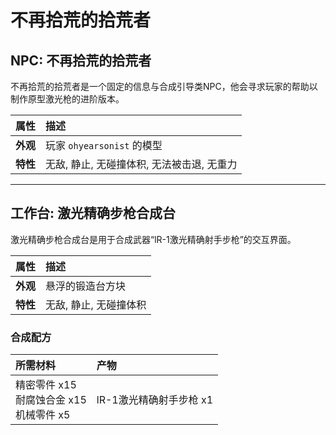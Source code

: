 # 不再拾荒的拾荒者

## NPC: 不再拾荒的拾荒者
不再拾荒的拾荒者是一个固定的信息与合成引导类NPC，他会寻求玩家的帮助以制作原型激光枪的进阶版本。

| 属性 | 描述 |
| :--- | :--- |
| **外观** | 玩家 `ohyearsonist` 的模型 |
| **特性** | 无敌, 静止, 无碰撞体积, 无法被击退, 无重力 |

---

## 工作台: 激光精确步枪合成台
激光精确步枪合成台是用于合成武器“lR-1激光精确射手步枪”的交互界面。

| 属性 | 描述 |
| :--- | :--- |
| **外观** | 悬浮的锻造台方块 |
| **特性** | 无敌, 静止, 无碰撞体积 |

### 合成配方

| 所需材料 | 产物 |
| :--- | :--- |
| 精密零件 x15<br>耐腐蚀合金 x15<br>机械零件 x5 | lR-1激光精确射手步枪 x1 |